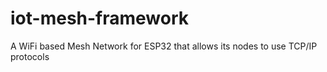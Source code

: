 # iot-mesh-framework
A WiFi based Mesh Network for ESP32 that allows its nodes to use TCP/IP protocols 
